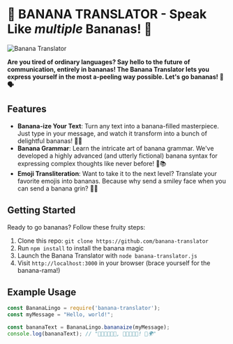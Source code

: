 # 🍌 **BANANA TRANSLATOR - Speak Like *multiple* Bananas!** 🍌

![Banana Translator](https://example.com/banana-translator.png)

**Are you tired of ordinary languages? Say hello to the future of communication, entirely in bananas! The Banana Translator lets you express yourself in the most a-peeling way possible. Let's go bananas! 🍌🗣️**

## Features

- **Banana-ize Your Text**: Turn any text into a banana-filled masterpiece. Just type in your message, and watch it transform into a bunch of delightful bananas! 🍌📜
- **Banana Grammar**: Learn the intricate art of banana grammar. We've developed a highly advanced (and utterly fictional) banana syntax for expressing complex thoughts like never before! 🍌📚
- **Emoji Transliteration**: Want to take it to the next level? Translate your favorite emojis into bananas. Because why send a smiley face when you can send a banana grin? 🍌😄

## Getting Started

Ready to go bananas? Follow these fruity steps:

1. Clone this repo: `git clone https://github.com/banana-translator`
2. Run `npm install` to install the banana magic
3. Launch the Banana Translator with `node banana-translator.js`
4. Visit `http://localhost:3000` in your browser (brace yourself for the banana-rama!)

## Example Usage

```javascript
const BananaLingo = require('banana-translator');
const myMessage = "Hello, world!";

const bananaText = BananaLingo.bananaize(myMessage);
console.log(bananaText); // "🍌🍌🍌🍌🍌🍌, 🍌🍌🍌🍌🍌! 🍌🌍"

